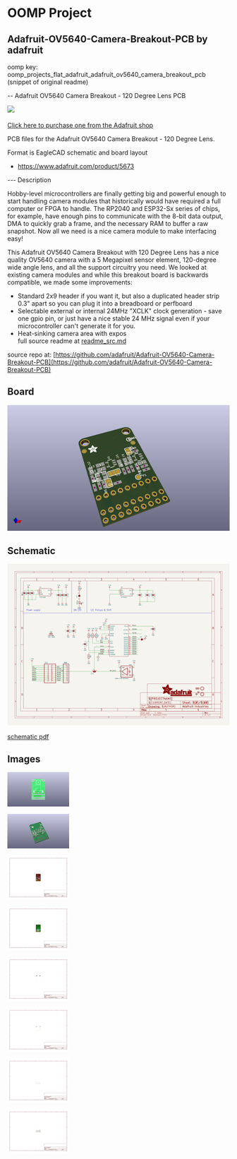 # OOMP Project  
## Adafruit-OV5640-Camera-Breakout-PCB  by adafruit  
  
oomp key: oomp_projects_flat_adafruit_adafruit_ov5640_camera_breakout_pcb  
(snippet of original readme)  
  
-- Adafruit OV5640 Camera Breakout - 120 Degree Lens PCB  
  
<a href="http://www.adafruit.com/products/5673"><img src="assets/5673-06.jpg?raw=true" width="500px"><br/>  
Click here to purchase one from the Adafruit shop</a>  
  
PCB files for the Adafruit OV5640 Camera Breakout - 120 Degree Lens.   
  
Format is EagleCAD schematic and board layout  
* https://www.adafruit.com/product/5673  
  
--- Description  
  
Hobby-level microcontrollers are finally getting big and powerful enough to start handling camera modules that historically would have required a full computer or FPGA to handle. The RP2040 and ESP32-Sx series of chips, for example, have enough pins to communicate with the 8-bit data output, DMA to quickly grab a frame, and the necessary RAM to buffer a raw snapshot. Now all we need is a nice camera module to make interfacing easy!  
  
This Adafruit OV5640 Camera Breakout with 120 Degree Lens has a nice quality OV5640 camera with a 5 Megapixel sensor element, 120-degree wide angle lens, and all the support circuitry you need. We looked at existing camera modules and while this breakout board is backwards compatible, we made some improvements:  
  
* Standard 2x9 header if you want it, but also a duplicated header strip 0.3" apart so you can plug it into a breadboard or perfboard   
* Selectable external or internal 24MHz "XCLK" clock generation - save one gpio pin, or just have a nice stable 24 MHz signal even if your microcontroller can't generate it for you.  
* Heat-sinking camera area with expos  
  full source readme at [readme_src.md](readme_src.md)  
  
source repo at: [https://github.com/adafruit/Adafruit-OV5640-Camera-Breakout-PCB](https://github.com/adafruit/Adafruit-OV5640-Camera-Breakout-PCB)  
## Board  
  
[![working_3d.png](working_3d_600.png)](working_3d.png)  
## Schematic  
  
[![working_schematic.png](working_schematic_600.png)](working_schematic.png)  
  
[schematic pdf](working_schematic.pdf)  
## Images  
  
[![working_3D_bottom.png](working_3D_bottom_140.png)](working_3D_bottom.png)  
  
[![working_3D_top.png](working_3D_top_140.png)](working_3D_top.png)  
  
[![working_assembly_page_01.png](working_assembly_page_01_140.png)](working_assembly_page_01.png)  
  
[![working_assembly_page_02.png](working_assembly_page_02_140.png)](working_assembly_page_02.png)  
  
[![working_assembly_page_03.png](working_assembly_page_03_140.png)](working_assembly_page_03.png)  
  
[![working_assembly_page_04.png](working_assembly_page_04_140.png)](working_assembly_page_04.png)  
  
[![working_assembly_page_05.png](working_assembly_page_05_140.png)](working_assembly_page_05.png)  
  
[![working_assembly_page_06.png](working_assembly_page_06_140.png)](working_assembly_page_06.png)  
